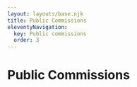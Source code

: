 ```yaml
---
layout: layouts/base.njk
title: Public Commissions
eleventyNavigation:
  key: Public commissions
  order: 3
---
```


# Public Commissions

